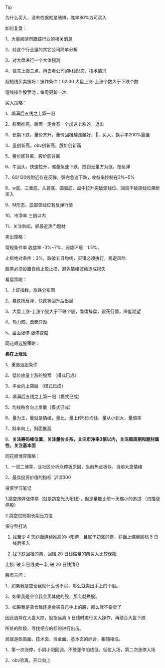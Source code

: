 
>[!tip]
>为什么买入，没有依据就是赌博，胜率80%方可买入


如何复盘：

1、大量阅读所跟踪行业的相关消息

2、对这个行业里的其它公司简单分析

3、对大盘进行一个大体预测

4、做完上面三点，再去看公司的k线形态，技术情况


超短线买卖技巧：操作条件：02:30 大盘上涨-上涨个数大于下跌个数 

短线操作股票池：每周更新一次


买入策略：

1、填满后五线之上第一阳

2、斜面推高，后面一定会有一个加速上涨的，退出

3、长期下跌，量价齐升，量价回档越浅越好，🚩，买入，换手率200%最佳

4、量创新高，obv创新高，股价创新高

5、量价底背离，股价底背离

6、牛回头，快速拉升，缩量急速下跌，跌到无量方为低，抢反弹

7、60/120线附近存在反弹，弹完急速下跌，收益率控制在3%~5%

8、w底、三重底、头肩底、圆弧底、盘中拉升突破颈线位、回调不破颈线位果断买入

9、M形态，底部颈线位有反弹行情

10、市净率 三倍以内

11、关注新闻，抓最近热门题材

  

卖出策略：

常规条件单 收益率 -3%~7%，弱势环境：1.5%，

止损绝对条件：3%，跌破五日均线，买错必须执行，规避风险

股票必须设置自动止盈止损，避免情绪波动造成损失

  

看盘策略：

1、上证指数，涨跌分布图

2、暴跌抢反弹，快跌等回升后出局

3、大盘上涨-上涨个股大于下跌个股，看盘操盘，震荡行情，降低期望

4、热力图，盘面异动

5、盘面涨停 涨停速度

  

同花顺选股策略：

**卖在上涨处**

1、重置选股条件

2、低位放量上涨的股票 （模式已成）

3、平台向上突破 （模式已成）

4、填满后五线之上第一阳（模式已成）

5、均线粘合向上发散（模式已成）

6、量为王，量就是情绪，量比，量上传5日均线，量从小到大，量倍率

7、斜率向上，斜面推高

8、**关注筹码峰位置，关注量价关系，关注市净率3倍以内，关注顺周期和题材属性，关注基本面**

  

同花顺博弈策略：

1、一进二博弈，韭社区分析涨停板原因，当前热点板块，当前大盘情绪

2、最具投资价值的指标  沪深300

  

投资学习笔记

  

1.跳空炮弹涨停票（就是跳空光头阳线），但是量能比前一天缩小的追进 （扫描涨停股）

2.跳空过前期长期压力位

  

保守型打法

1. 找至少 4 天斜面连续推高的小阳票，且属于初涨的票，斜面上缩量回档 5 日线后买入

2. 找下跌回档的票，回档 20 日线缩量的票买入比较保险

止损: 破 5 日线减一半, 破 20 日线清仓

  

  

股市三问：

  

1、如果我是空仓我就什么也不买，那么就卖出手上的个股。

2、如果我是空仓我会买其他的股，那么就换股。

3、如果我是空仓我还是会买自己手上的股，那么就不要卖了

  

  

因此选择在大盘大跌，股指远离 5 日线时进行买入操作，再结合大盘下跌

所处的阶段，寻找相应的标的进行出击。

  

局就是政策面、技术面、资金面、基本面的综合，相辅相成。

  

1、第一次涨停，小阴小阳回调，不破涨停阳线低，低位入场，第二次涨停入场

2、obv背离，开口向上